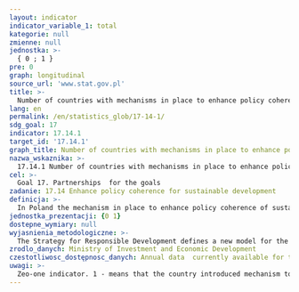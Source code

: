 ```yaml
---
layout: indicator
indicator_variable_1: total
kategorie: null
zmienne: null
jednostka: >-
  { 0 ; 1 }
pre: 0
graph: longitudinal
source_url: 'www.stat.gov.pl'
title: >-
  Number of countries with mechanisms in place to enhance policy coherence of sustainable development
lang: en
permalink: /en/statistics_glob/17-14-1/
sdg_goal: 17
indicator: 17.14.1
target_id: '17.14.1'
graph_title: Number of countries with mechanisms in place to enhance policy coherence of sustainable development
nazwa_wskaznika: >-
  17.14.1 Number of countries with mechanisms in place to enhance policy coherence of sustainable development
cel: >-
  Goal 17. Partnerships  for the goals
zadanie: 17.14 Enhance policy coherence for sustainable development
definicja: >-
  In Poland the mechanism in place to enhance policy coherence of sustainable development is implementation of Strategy for Responsible Development, adopted by Government on 14 February 2017.
jednostka_prezentacji: {0 1}
dostepne_wymiary: null
wyjasnienia_metodologiczne: >-
  The Strategy for Responsible Development defines a new model for the development of the country. The document is an update of the National Development Strategy (SRK 2020). The guiding principle of the Strategy is the balanced development of the whole country in four dimensions: economic, social, environmental and territorial. The strategy assumes that all its citizens will benefit from its effects. The document focuses on the knowledge and technology that is being created in Poland, the development and further expansion of Polish companies, the construction of a savings system and the improvement of the quality of institutions and their relations with the public. The importance of inclusion all social groups and all territories in the development processes has also been emphasized. The actions outlined in the Strategy are consistent with the objectives and tasks set out in the UN Agenda 2030. The concept of sustainable and responsible development, which is the basis of the Strategy, is consistent with the UN point of view, i.e. vision of the world free from poverty, where every person has the opportunity to enjoy the development.
zrodlo_danych: Ministry of Investment and Economic Development
czestotliwosc_dostępnosc_danych: Annual data  currently available for the year 2017
uwagi: >-
  Zeo-one indicator. 1 - means that the country introduced mechanism to enhance policy coherence of sustainable.
---
```


